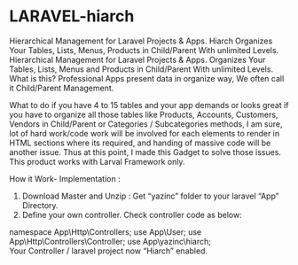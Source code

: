 # LARAVEL-hiarch
Hierarchical Management for Laravel Projects &amp; Apps. Hiarch Organizes Your Tables, Lists, Menus, Products in Child/Parent With unlimited Levels.   
Hierarchical Management for Laravel Projects & Apps. 
Organizes Your Tables, Lists, Menus and Products in Child/Parent With unlimited Levels. 
What is this?
Professional Apps present data in organize way, We often call it Child/Parent Management.

What to do if you have 4 to 15 tables and your app demands or looks great if you have to organize all those tables like Products, Accounts, Customers, Vendors in Child/Parent or Categories / Subcategories methods, I am sure,  lot of hard work/code work  will be involved for each elements to render in HTML sections where its required, and handing of massive code will be another issue.
 Thus at this point, I made this Gadget to solve those issues. This product works with Larval Framework only.

How it Work- Implementation : 
1.	Download Master and Unzip : Get  “yazinc” folder to your laravel “App” Directory. 
2.	Define your own controller.  Check  controller code as below:

namespace App\Http\Controllers;
use App\User;
use App\Http\Controllers\Controller;
use App\yazinc\hiarch;   	
Your Controller / laravel project now “Hiarch” enabled.  

